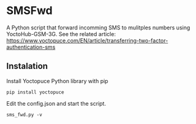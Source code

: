 # SMSFwd

A Python script that forward incomming SMS to mulitples numbers using YoctoHub-GSM-3G.
See the related article: https://www.yoctopuce.com/EN/article/transferring-two-factor-authentication-sms

## Instalation

Install Yoctopuce Python library with pip

````
pip install yoctopuce
````

Edit the config.json and start the script.

````
sms_fwd.py -v
````
